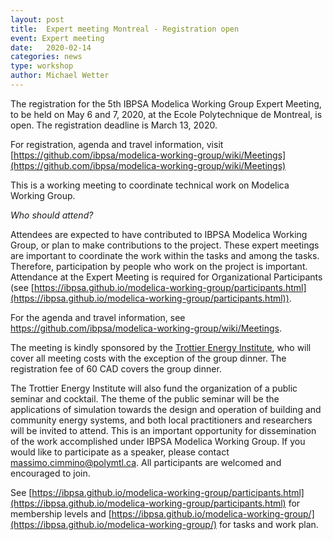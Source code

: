 ```yaml
---
layout: post
title:  Expert meeting Montreal - Registration open
event: Expert meeting
date:   2020-02-14
categories: news
type: workshop
author: Michael Wetter
---
```


The registration for the 5th IBPSA Modelica Working Group Expert Meeting,
to be held on May 6 and 7, 2020, at the Ecole Polytechnique de Montreal, is open.
The registration deadline is March 13, 2020.

<!--excerpt-->

For registration, agenda and travel information, visit
[https://github.com/ibpsa/modelica-working-group/wiki/Meetings](https://github.com/ibpsa/modelica-working-group/wiki/Meetings)

This is a working meeting to coordinate technical work on Modelica Working Group.

*Who should attend?*

Attendees are expected to have contributed to IBPSA Modelica Working Group, or plan to make contributions to the project.
These expert meetings are important to coordinate the work within the tasks and among the tasks.
Therefore, participation by people who work on the project is important.
Attendance at the Expert Meeting is required for Organizational Participants (see [https://ibpsa.github.io/modelica-working-group/participants.html](https://ibpsa.github.io/modelica-working-group/participants.html)).

For the agenda and travel information, see https://github.com/ibpsa/modelica-working-group/wiki/Meetings.

The meeting is kindly sponsored by the [Trottier Energy Institute](http://iet.polymtl.ca/en/), who will cover all meeting costs with the exception of the group dinner. The registration fee of 60 CAD covers the group dinner.

The Trottier Energy Institute will also fund the organization of a public seminar and cocktail. The theme of the public seminar will be the applications of simulation towards the design and operation of building and community energy systems, and both local practitioners and researchers will be invited to attend. This is an important opportunity for dissemination of the work accomplished under IBPSA Modelica Working Group. If you would like to participate as a speaker, please contact [massimo.cimmino@polymtl.ca](massimo.cimmino@polymtl.ca). All participants are welcomed and encouraged to join.

See [https://ibpsa.github.io/modelica-working-group/participants.html](https://ibpsa.github.io/modelica-working-group/participants.html) for membership levels and
[https://ibpsa.github.io/modelica-working-group/](https://ibpsa.github.io/modelica-working-group/) for tasks and work plan.
